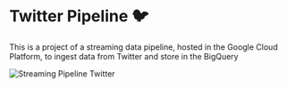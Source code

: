 # Twitter Pipeline 🐦

This is a project of a streaming data pipeline, hosted in the Google Cloud Platform, to ingest data from Twitter and store in the BigQuery

![Streaming Pipeline Twitter](https://user-images.githubusercontent.com/17628602/175431235-cb581137-23e4-4ff0-8e5c-db49ddb06c35.png)
